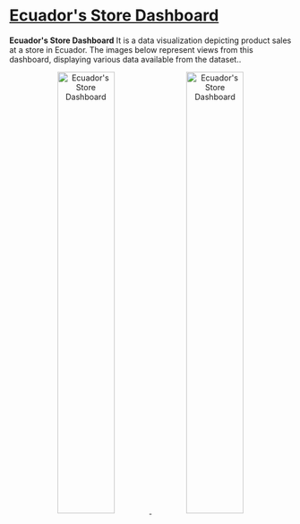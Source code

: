 # [Ecuador's Store Dashboard](https://public.tableau.com/views/EcuadorsStoreSales/products?:language=en-US&:display_count=n&:origin=viz_share_link)

<b>Ecuador's Store Dashboard</b> It is a data visualization depicting product sales at a store in Ecuador. The images below represent views from this dashboard, displaying various data available from the dataset..

<div align="center">
  <a href="https://public.tableau.com/views/EcuadorsStoreSales/products?:language=en-US&:display_count=n&:origin=viz_share_link">
    <img src="https://github.com/rhamdansyahrulm/Store-Sales/assets/141615487/d497de75-6d5f-4aa4-b498-a965350bd561" alt="Ecuador's Store Dashboard" width="45%">
  </a>
  <a href="https://public.tableau.com/views/EcuadorsStoreSales/products?:language=en-US&:display_count=n&:origin=viz_share_link">
    <img src="https://github.com/rhamdansyahrulm/Store-Sales/assets/141615487/75025239-9d79-4493-856e-3436ea424874" alt="Ecuador's Store Dashboard" width="45%">
  </a>
</div>
